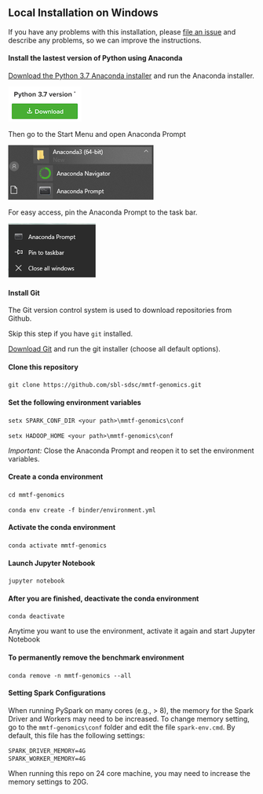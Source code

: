 ## Local Installation on Windows

If you have any problems with this installation, please [file an issue](https://github.com/sbl-sdsc/mmtf-genomics/issues) and describe any problems, so we can improve the instructions.

#### Install the lastest version of Python using Anaconda
[Download the Python 3.7 Anaconda installer](https://www.anaconda.com/download) and run the Anaconda installer.

![AnacondaDownload.png](/docs/AnacondaDownload.png)

Then go to the Start Menu and open Anaconda Prompt

![AnacondaPrompt.png](/docs/AnacondaPrompt.png)

For easy access, pin the Anaconda Prompt to the task bar. 

![TaskBar.png](/docs/TaskBar.png)

#### Install Git

The Git version control system is used to download repositories from Github.

Skip this step if you have `git` installed.

[Download Git](https://github.com/git-for-windows/git/releases/download/v2.16.1.windows.1/Git-2.16.1-64-bit.exe) and run the git installer (choose all default options).

#### Clone this repository

```git clone https://github.com/sbl-sdsc/mmtf-genomics.git```

#### Set the following environment variables

```setx SPARK_CONF_DIR <your path>\mmtf-genomics\conf```

```setx HADOOP_HOME <your path>\mmtf-genomics\conf```

*Important:* Close the Anaconda Prompt and reopen it to set the environment variables.

#### Create a conda environment

```cd mmtf-genomics```

```conda env create -f binder/environment.yml```

#### Activate the conda environment

```conda activate mmtf-genomics```

#### Launch Jupyter Notebook

```jupyter notebook```

#### After you are finished, deactivate the conda environment

```conda deactivate```

Anytime you want to use the environment, activate it again and start Jupyter Notebook

#### To permanently remove the benchmark environment

```conda remove -n mmtf-genomics --all```

#### Setting Spark Configurations
When running PySpark on many cores (e.g., > 8), the memory for the Spark Driver and Workers may need to be increased. To change memory setting, go to the `mmtf-genomics\conf` folder and edit the file `spark-env.cmd`. By default, this file has the following settings:

```
SPARK_DRIVER_MEMORY=4G
SPARK_WORKER_MEMORY=4G
```

When running this repo on 24 core machine, you may need to increase the memory settings to 20G.
